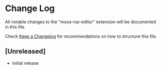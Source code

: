 # Change Log

All notable changes to the "moos-ivp-editor" extension will be documented in this file.

Check [Keep a Changelog](http://keepachangelog.com/) for recommendations on how to structure this file.

## [Unreleased]

- Initial release